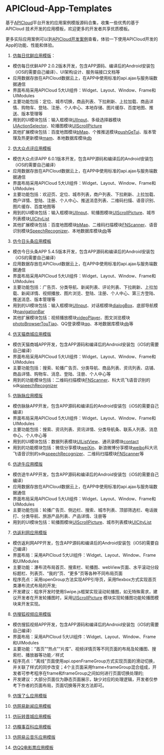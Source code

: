 # APICloud-App-Templates
基于[APICloud](http://www.apicloud.com)平台开发的应用案例模版源码合集，收集一些优秀的基于 APICloud 技术开发的应用模板，欢迎更多的开发者共享优质模板。

更多实际应用案例可以到[APICloud开发案例](http://www.apicloud.com/cases)查看，体验一下使用APICloud开发的App的功能、性能和体验。

1. [仿每日优鲜应用模版](https://github.com/apicloudcom/APICloud-7Days-Online-Training-Tutorials/tree/master/missfresh/widget)：

- 模仿每日优鲜APP 2.0.2版本开发，包含APP源码、编译后的Android安装包（iOS的需要自己编译）、UI架构设计、服务端接口文档等
- 应用数据存放在APICloud数据云上，在APP中使用标准的api.ajax与服务端数据通信
- 界面布局采用APICloud 5大UI组件：Widget、Layout、Window、Frame和UIModules
- 主要功能包括：定位、城市切换，商品列表、下拉刷新、上拉加载、商品详情、购物车、登陆、注册、个人中心、本地存储、图片缓存、百度地图、推送、版本管理等
- 用到的UI模块包括：输入框模块[UIInput](http://docs.apicloud.com/Client-API/UI-Layout/UIInput)、多级选择器模块[UIActionSelector](http://docs.apicloud.com/Client-API/UI-Layout/UIActionSelector)、轮播图模块[UIScrollPicture](http://docs.apicloud.com/Client-API/UI-Layout/UIScrollPicture)
- 其他扩展模块包括：百度地图模块[bMap](http://docs.apicloud.com/Client-API/Open-SDK/bMap)、个推推送模块[pushGeTui](http://docs.apicloud.com/Client-API/Open-SDK/pushGeTui)、版本管理及热更新模块[mam](http://docs.apicloud.com/Client-API/Cloud-Service/mam)、本地数据库模块[db](http://docs.apicloud.com/Client-API/Func-Ext/db)

2. [仿大众点评应用模板](https://github.com/apicloudcom/APICloud-App-Templates/tree/master/dianping/widget)

- 模仿大众点评APP 6.0.1版本开发，包含APP源码和编译后的Android安装包（iOS的需要自己编译）
- 应用数据存放在APICloud数据云上，在APP中使用标准的api.ajax与服务端数据通信
- 界面布局采用APICloud 5大UI组件：Widget、Layout、Window、Frame和UIModules
- 主要功能包括：欢迎页、定位、城市列表，商户列表、下拉刷新、上拉加载、商户详情、登陆、注册、个人中心、推送消息列表、二维码扫描、语音识别、图片缓存、百度地图等
- 用到的UI模块包括：输入框模块[UIInput](http://docs.apicloud.com/Client-API/UI-Layout/UIInput)、轮播图模块[UIScrollPicture](http://docs.apicloud.com/Client-API/UI-Layout/UIScrollPicture)、城市列表模块[UICityList](http://docs.apicloud.com/Client-API/UI-Layout/UICityList)
- 其他扩展模块包括：百度地图模块[bMap](http://docs.apicloud.com/Client-API/Open-SDK/bMap)、二维码扫描模块[FNScanner](http://docs.apicloud.com/Client-API/Func-Ext/FNScanner)、语音识别模块[SpeechRecognizer](http://docs.apicloud.com/Client-API/Open-SDK/speechRecognizer)、本地数据库模块[db](http://docs.apicloud.com/Client-API/Func-Ext/db)等

3. [仿今日头条应用模板](https://github.com/apicloudcom/APICloud-App-Templates/tree/master/toutiao/widget)

- 模仿今日头条APP 5.4.5版本开发，包含APP源码和编译后的Android安装包（iOS的需要自己编译）
- 应用数据存放在APICloud数据云上，在APP中使用标准的api.ajax与服务端数据通信
- 界面布局采用APICloud 5大UI组件：Widget、Layout、Window、Frame和UIModules
- 主要功能包括：广告页、分类导航、新闻列表、评论列表、下拉刷新、上拉加载、新闻详情、视频播放、图片浏览、登陆、注册、个人中心、第三方登陆、推送消息、版本管理等
- 用到的UI模块包括：输入框模块[UIInput](http://docs.apicloud.com/Client-API/UI-Layout/UIInput)、对话框模块[dialogBox](http://docs.apicloud.com/Client-API/UI-Layout/dialogBox)、底部导航模块[navigationBar](http://docs.apicloud.com/Client-API/Nav-Menu/navigationBar)
- 其他扩展模块包括：视频播放模块[videoPlayer](http://docs.apicloud.com/Client-API/Func-Ext/videoPlayer)、图文浏览模块[photoBrowserTouTiao](http://docs.apicloud.com/Client-API/UI-Layout/photoBrowserTouTiao)、QQ登录模块[qq](http://docs.apicloud.com/Client-API/Open-SDK/qq)、本地数据库模块[db](http://docs.apicloud.com/Client-API/Func-Ext/db)等

4. [仿天猫商城应用模版](https://github.com/apicloudcom/Tmall-Source)
- 模仿天猫商城APP开发，包含APP源码和编译后的Android安装包（iOS的需要自己编译）
- 界面布局采用APICloud 5大UI组件：Widget、Layout、Window、Frame和UIModules
- 主要功能包括：搜索、轮播广告页、分类导航、商品列表、资讯列表、店铺、商品详情、购物车、消息、登陆、注册、个人中心等
- 用到的功能模块包括：二维码扫描模块[FNScanner](http://docs.apicloud.com/Client-API/Func-Ext/FNScanner)、科大讯飞语音识别的sdk[speechRecognizer](http://docs.apicloud.com/Client-API/Open-SDK/speechRecognizer)
5. [仿脉脉应用模版](https://github.com/apicloudcom/maimai)
- 模仿脉脉APP开发，包含APP源码和编译后的Android安装包（iOS的需要自己编译）
- 界面布局采用APICloud 5大UI组件：Widget、Layout、Window、Frame和UIModules
- 主要功能包括：搜索、资讯列表、资讯详情、分类导航条、联系人列表、消息中心、个人中心等
- 用到的UI模块包括：数据列表模块[UIListView](http://docs.apicloud.com/Client-API/UI-Layout/UIListView)、通讯录模块[contact](http://docs.apicloud.com/Client-API/Device-Access/contact)
- 用到的功能模块包括：微信分享模块[weiXin](http://docs.apicloud.com/Client-API/Open-SDK/weiXin)、新浪微博分享模块[weibo](http://docs.apicloud.com/Client-API/Open-SDK/weibo)科大讯飞语音识别的sdk[speechRecognizer](http://docs.apicloud.com/Client-API/Open-SDK/speechRecognizer)、二维码扫描模块[FNScanner](http://docs.apicloud.com/Client-API/Func-Ext/FNScanner)等
6. [仿途牛应用模版](https://github.com/apicloudcom/Tuniu-Source)
- 模仿途牛APP开发，包含APP源码和编译后的Android安装包（iOS的需要自己编译）
- 应用数据存放在APICloud数据云上，在APP中使用标准的api.ajax与服务端数据通信
- 界面布局采用APICloud 5大UI组件：Widget、Layout、Window、Frame和UIModules
- 主要功能包括：轮播广告页、侧边栏、搜索、城市列表、顶部筛选栏、电话拨打、分类导航、旅游产品列表、产品详情、注册等
- 用到的UI模块包括：轮播图模块[UIScrollPicture](http://docs.apicloud.com/Client-API/UI-Layout/UIScrollPicture)、城市列表模块[UICityList](http://docs.apicloud.com/Client-API/UI-Layout/UICityList)
7. [仿返利网应用模版](https://github.com/apicloudcom/Fanli-Source)
- 模仿返利网APP开发，包含APP源码和编译后的Android安装包（iOS的需要自己编译）
- 界面布局：采用APICloud 5大UI组件：Widget、Layout、Window、Frame和UIModules
- 主要功能：瀑布流布局首页、搜索栏、轮播图、webView页面、水平滚动分段标题栏、列表页、“我的”页、“更多”页等各种不同布局页面
- 程序亮点：采用openGroup方法实现APP引导页，采用flexbox方式实现首页类瀑布流式布局的开发;
- 开发建议：程序开发时使用Swipe.js框架实现滚动轮播图，如无特殊需求，建议开发者在开发轮播图时，采用[UIScrollPicture](http://docs.apicloud.com/Client-API/UI-Layout/UIScrollPicture) 模块实现轮播图功能轮播图模块来开发实现。

8. [仿搜狐视频应用模版](https://github.com/apicloudcom/Sohu-Source)
- 模仿搜狐视频APP开发，包含APP源码和编译后的Android安装包（iOS的需要自己编译）
- 界面布局：采用APICloud 5大UI组件：Widget、Layout、Window、Frame和UIModules
- 主要功能：“首页”“热点”“片库”、视频详情页等不同页面的布局及轮播图、搜索栏、播放器等功能／样式
- 程序亮点："离线"页面使用api.openFrameGroup方式实现页面的滑动切换，并关联了样式的同步改变；4个主页面采用frame+frameGroup混合组成，开发者可参考程序在frame和frameGroup之间如何进行页面切换处理的;
- 开发建议：大部分页面仅为静态页面展示，缺少对应的处理逻辑，开发者仅参考下作者的页面布局，页面切换等开发方法即可。
9. [仿饿了么应用模版](https://github.com/apicloudcom/Eleme-Source)

10. [仿网易新闻应用模板](https://github.com/apicloudcom/163news-Source)

11. [仿玩转晋城应用模板](https://github.com/apicloudcom/Jincheng-Source)

12. [仿糗事百科应用模板](https://github.com/apicloudcom/Qiushibaike-Source)

13. [仿网易云音乐应用模版](https://github.com/apicloudcom/163music-Source)

14. [仿QQ电影票应用模板](https://github.com/apicloudcom/QQFilm-Source)
